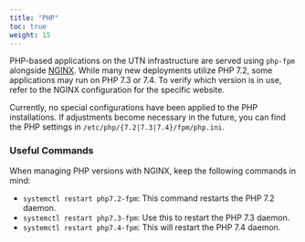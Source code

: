 ```yaml
---
title: "PHP"
toc: true
weight: 15
---
```


PHP-based applications on the UTN infrastructure are served using `php-fpm` alongside [NGINX](/server-software/nginx). While many new deployments utilize PHP 7.2, some applications may run on PHP 7.3 or 7.4. To verify which version is in use, refer to the NGINX configuration for the specific website.

Currently, no special configurations have been applied to the PHP installations. If adjustments become necessary in the future, you can find the PHP settings in `/etc/php/{7.2|7.3|7.4}/fpm/php.ini`.

### Useful Commands

When managing PHP versions with NGINX, keep the following commands in mind:

- `systemctl restart php7.2-fpm`: This command restarts the PHP 7.2 daemon.
- `systemctl restart php7.3-fpm`: Use this to restart the PHP 7.3 daemon.
- `systemctl restart php7.4-fpm`: This will restart the PHP 7.4 daemon.
